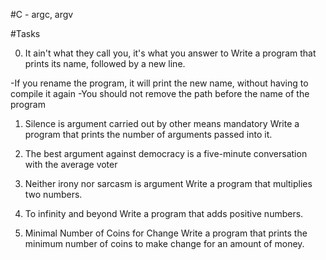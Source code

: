 #C - argc, argv


#Tasks

0. It ain't what they call you, it's what you answer to
Write a program that prints its name, followed by a new line.

-If you rename the program, it will print the new name, without having to compile it again
-You should not remove the path before the name of the program

1. Silence is argument carried out by other means
mandatory
Write a program that prints the number of arguments passed into it.

2. The best argument against democracy is a five-minute conversation with the average voter

3. Neither irony nor sarcasm is argument
Write a program that multiplies two numbers.

4. To infinity and beyond
Write a program that adds positive numbers.

5. Minimal Number of Coins for Change
Write a program that prints the minimum number of coins to make change for an amount of money.
